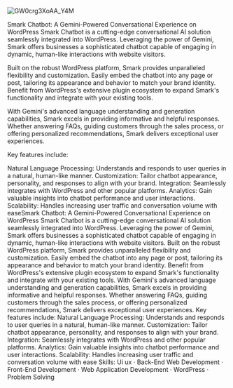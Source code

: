![GW0crg3XoAA_Y4M](https://github.com/user-attachments/assets/8e8e7d22-4a7d-40d5-b9cd-6b29b993fef8)

Smark Chatbot: A Gemini-Powered Conversational Experience on WordPress
Smark Chatbot is a cutting-edge conversational AI solution seamlessly integrated into WordPress. Leveraging the power of Gemini, Smark offers businesses a sophisticated chatbot capable of engaging in dynamic, human-like interactions with website visitors.

Built on the robust WordPress platform, Smark provides unparalleled flexibility and customization. Easily embed the chatbot into any page or post, tailoring its appearance and behavior to match your brand identity. Benefit from WordPress's extensive plugin ecosystem to expand Smark's functionality and integrate with your existing tools.

With Gemini's advanced language understanding and generation capabilities, Smark excels in providing informative and helpful responses. Whether answering FAQs, guiding customers through the sales process, or offering personalized recommendations, Smark delivers exceptional user experiences.

Key features include:

Natural Language Processing: Understands and responds to user queries in a natural, human-like manner.
Customization: Tailor chatbot appearance, personality, and responses to align with your brand.
Integration: Seamlessly integrates with WordPress and other popular platforms.
Analytics: Gain valuable insights into chatbot performance and user interactions.
Scalability: Handles increasing user traffic and conversation volume with easeSmark Chatbot: A Gemini-Powered Conversational Experience on WordPress Smark Chatbot is a cutting-edge conversational AI solution seamlessly integrated into WordPress. Leveraging the power of Gemini, Smark offers businesses a sophisticated chatbot capable of engaging in dynamic, human-like interactions with website visitors. Built on the robust WordPress platform, Smark provides unparalleled flexibility and customization. Easily embed the chatbot into any page or post, tailoring its appearance and behavior to match your brand identity. Benefit from WordPress's extensive plugin ecosystem to expand Smark's functionality and integrate with your existing tools. With Gemini's advanced language understanding and generation capabilities, Smark excels in providing informative and helpful responses. Whether answering FAQs, guiding customers through the sales process, or offering personalized recommendations, Smark delivers exceptional user experiences. Key features include: Natural Language Processing: Understands and responds to user queries in a natural, human-like manner. Customization: Tailor chatbot appearance, personality, and responses to align with your brand. Integration: Seamlessly integrates with WordPress and other popular platforms. Analytics: Gain valuable insights into chatbot performance and user interactions. Scalability: Handles increasing user traffic and conversation volume with ease
Skills: Ui ux · Back-End Web Development · Front-End Development · Web Application Development · WordPress · Problem Solving
